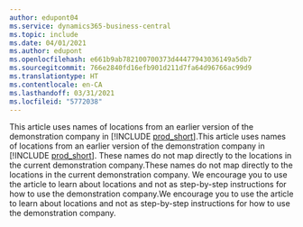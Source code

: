 ```yaml
---
author: edupont04
ms.service: dynamics365-business-central
ms.topic: include
ms.date: 04/01/2021
ms.author: edupont
ms.openlocfilehash: e661b9ab782100700373d44477943036149a5db7
ms.sourcegitcommit: 766e2840fd16efb901d211d7fa64d96766ac99d9
ms.translationtype: HT
ms.contentlocale: en-CA
ms.lasthandoff: 03/31/2021
ms.locfileid: "5772038"
---
```

<span data-ttu-id="4fdbb-101">This article uses names of locations from an earlier version of the demonstration company in [!INCLUDE [prod_short](prod_short.md)].</span><span class="sxs-lookup"><span data-stu-id="4fdbb-101">This article uses names of locations from an earlier version of the demonstration company in [!INCLUDE [prod_short](prod_short.md)].</span></span> <span data-ttu-id="4fdbb-102">These names do not map directly to the locations in the current demonstration company.</span><span class="sxs-lookup"><span data-stu-id="4fdbb-102">These names do not map directly to the locations in the current demonstration company.</span></span> <span data-ttu-id="4fdbb-103">We encourage you to use the article to learn about locations and not as step-by-step instructions for how to use the demonstration company.</span><span class="sxs-lookup"><span data-stu-id="4fdbb-103">We encourage you to use the article to learn about locations and not as step-by-step instructions for how to use the demonstration company.</span></span>